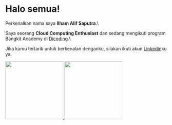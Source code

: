 # Halo semua! 

Perkenalkan nama saya **Ilham Alif Saputra**.\

Saya seorang **Cloud Computing Enthusiast** dan sedang mengikuti program Bangkit Academy di [Dicoding](https://www.dicoding.com/).\

Jika kamu tertarik untuk berkenalan denganku, silakan ikuti akun [Linkedin](https://www.linkedin.com/in/ilham-alif-saputra/)ku ya.

<p align="left">
  <a href="https://github.com/ilhamalifsaputra">
    <img height="180em" src="https://github-readme-stats-eight-theta.vercel.app/api?username=ilhamalifsaputra&show_icons=true&theme=algolia&include_all_commits=true&count_private=true"/>
    <img height="180em" src="https://github-readme-stats-eight-theta.vercel.app/api/top-langs/?username=ilhamalifsaputra&layout=compact&langs_count=8&theme=algolia"/>
  </a>
</p>
